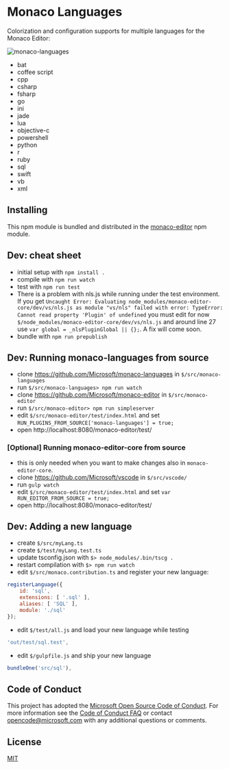 # Monaco Languages

Colorization and configuration supports for multiple languages for the Monaco Editor:

![monaco-languages](https://cloud.githubusercontent.com/assets/5047891/15938606/1fd4bac6-2e74-11e6-8839-d455da8bc8a7.gif)

* bat
* coffee script
* cpp
* csharp
* fsharp
* go
* ini
* jade
* lua
* objective-c
* powershell
* python
* r
* ruby
* sql
* swift
* vb
* xml

## Installing

This npm module is bundled and distributed in the [monaco-editor](https://www.npmjs.com/package/monaco-editor) npm module.

## Dev: cheat sheet

* initial setup with `npm install .`
* compile with `npm run watch`
* test with `npm run test`
 * There is a problem with nls.js while running under the test environment. If you get `Uncaught Error: Evaluating node_modules/monaco-editor-core/dev/vs/nls.js as module "vs/nls" failed with error: TypeError: Cannot read property 'Plugin' of undefined` you must edit for now `$/node_modules/monaco-editor-core/dev/vs/nls.js` and around line 27 use `var global = _nlsPluginGlobal || {};`. A fix will come soon.
* bundle with `npm run prepublish`

## Dev: Running monaco-languages from source

* clone https://github.com/Microsoft/monaco-languages in `$/src/monaco-languages`
* run `$/src/monaco-languages> npm run watch`
* clone https://github.com/Microsoft/monaco-editor in `$/src/monaco-editor`
* run `$/src/monaco-editor> npm run simpleserver`
* edit `$/src/monaco-editor/test/index.html` and set `RUN_PLUGINS_FROM_SOURCE['monaco-languages'] = true;`
* open http://localhost:8080/monaco-editor/test/

### [Optional] Running monaco-editor-core from source

* this is only needed when you want to make changes also in `monaco-editor-core`.
* clone https://github.com/Microsoft/vscode in `$/src/vscode/`
* run `gulp watch`
* edit `$/src/monaco-editor/test/index.html` and set `var RUN_EDITOR_FROM_SOURCE = true;`
* open http://localhost:8080/monaco-editor/test/

## Dev: Adding a new language

* create `$/src/myLang.ts`
* create `$/test/myLang.test.ts`
* update tsconfig.json with `$> node_modules/.bin/tscg .`
* restart compilation with `$> npm run watch`
* edit `$/src/monaco.contribution.ts` and register your new language:
```js
registerLanguage({
	id: 'sql',
	extensions: [ '.sql' ],
	aliases: [ 'SQL' ],
	module: './sql'
});
```
* edit `$/test/all.js` and load your new language while testing
```js
'out/test/sql.test',
```
* edit `$/gulpfile.js` and ship your new language
```js
bundleOne('src/sql'),
```

## Code of Conduct

This project has adopted the [Microsoft Open Source Code of Conduct](https://opensource.microsoft.com/codeofconduct/). For more information see the [Code of Conduct FAQ](https://opensource.microsoft.com/codeofconduct/faq/) or contact [opencode@microsoft.com](mailto:opencode@microsoft.com) with any additional questions or comments.


## License
[MIT](https://github.com/Microsoft/monaco-languages/blob/master/LICENSE.md)
